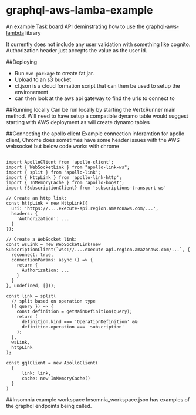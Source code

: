 # graphql-aws-lamba-example
An example Task board API deminstrating how to use the [graphql-aws-lambda](https://github.com/fleetpin/graphql-aws-lambda) library

It currently does not include any user validation with something like cognito.
Authorization header just accepts the value as the user id.



##Deploying
* Run `mvn package` to create fat jar.
* Upload to an s3 bucket
* cf.json is a cloud formation script that can then be used to setup the environement
* can then look at the aws api gateway to find the urls to connect to
 

##Running locally
Can be run locally by starting the VertxRunner main method. Will need to have setup a compatible dynamo table would suggest starting with AWS deployment as will create dynamo tables



##Connecting the apollo client
Example connection inforamtion for apollo client, 
Chrome does sometimes have some header issues with the AWS websocket but below code works with chrome


```

import ApolloClient from 'apollo-client';
import { WebSocketLink } from "apollo-link-ws";
import { split } from 'apollo-link';
import { HttpLink } from 'apollo-link-http';
import { InMemoryCache } from 'apollo-boost';
import {SubscriptionClient} from 'subscriptions-transport-ws'

// Create an http link:
const httpLink = new HttpLink({
  uri: 'https://....execute-api.region.amazonaws.com/...',
  headers: {
    'Authorization': ...
  }
});

// Create a WebSocket link:
const wsLink = new WebSocketLink(new SubscriptionClient(`wss://....execute-api.region.amazonaws.com/...`, {
  reconnect: true,
  connectionParams: async () => {
    return {
      Authorization: ...
    }
  }
}, undefined, []));

const link = split(
  // split based on operation type
  ({ query }) => {
    const definition = getMainDefinition(query);
    return (
      definition.kind === 'OperationDefinition' &&
      definition.operation === 'subscription'
    );
  },
  wsLink,
  httpLink
);

const gqlClient = new ApolloClient(
  {
      link: link,
      cache: new InMemoryCache()
  }
)

```

##Insomnia example workspace
Insomnia_workspace.json has examples of the graphql endpoints being called.